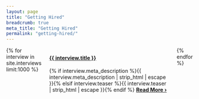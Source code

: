 ```yaml
---
layout: page
title: "Getting Hired"
breadcrumb: true
meta_title: "Getting Hired"
permalink: "getting-hired/"
---
```

<div class="row">
	<div class="large-8 small-12 columns t30">
			{% for interview in site.interviews limit:1000 %}
				<div id="hiring_{{ interview.identifier }}" class="content">
                    <h4><a href="{{ site.url }}{{ site.baseurl }}{{ interview.url }}">{{ interview.title }}</a></h4>
					{% if interview.meta_description %}{{ interview.meta_description | strip_html | escape }}{% elsif interview.teaser %}{{ interview.teaser | strip_html | escape }}{% endif %}
					<a href="{{ site.url }}{{ site.baseurl }}{{ interview.url }}" title="Read {{ interview.title | escape_once }}"><strong>Read More&nbsp;›</strong></a><br><br>
				</div>
			{% endfor %}
	</div><!-- /.small-8 small-offset-2.columns -->
</div><!-- /.row -->
